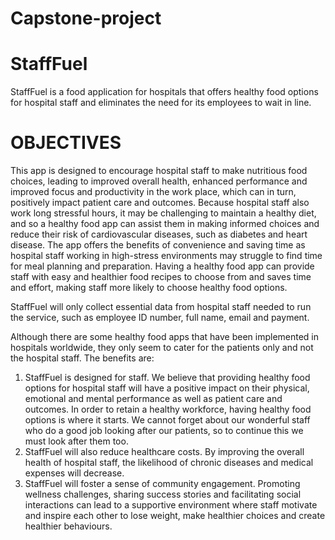 # Capstone-project
# StaffFuel

StaffFuel is a food application for hospitals that offers healthy food options for hospital staff and eliminates the need for its employees to wait in line. 

# OBJECTIVES
This app is designed to encourage hospital staff to make nutritious food choices, leading to improved overall health, enhanced performance and improved focus and productivity in the work place, which can in turn, positively impact patient care and outcomes. Because hospital staff also work long stressful hours, it may be challenging to maintain a healthy diet, and so a healthy food app can assist them in making informed choices and reduce their risk of cardiovascular diseases, such as diabetes and heart disease. The app offers the benefits of convenience and saving time as hospital staff working in high-stress environments may struggle to find time for meal planning and preparation. Having a healthy food app can provide staff with easy and healthier food recipes to choose from and saves time and effort, making staff more likely to choose healthy food options. 

StaffFuel will only collect essential data from hospital staff needed to run the service, such as employee ID number, full name, email and payment. 

Although there are some healthy food apps that have been implemented in hospitals worldwide, they only seem to cater for the patients only and not the hospital staff. The benefits are:
1) StaffFuel is designed for staff. We believe that providing healthy food options for hospital staff will have a positive impact on their physical, emotional and mental performance as well as patient care and outcomes.
In order to retain a healthy workforce, having healthy food options is where it starts. We cannot forget about our wonderful staff who do a good job looking after our patients, so to continue this we must look after them too.
2) StaffFuel will also reduce healthcare costs. By improving the overall health of hospital staff, the likelihood of chronic diseases and medical expenses will decrease.
3) StaffFuel will foster a sense of community engagement. Promoting wellness challenges, sharing success stories and facilitating social interactions can lead to a supportive environment where staff motivate and inspire
   each other to lose weight, make healthier choices and create healthier behaviours.




